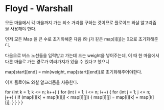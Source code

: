 # Floyd - Warshall

모든 마을에서 각 마을까지 가는 최소 거리를 구하는 것이므로 플로이드 와샬 알고리즘을 사용해야 한다.

먼저 모든 Map 을 큰 수로 초기화해준 다음 i와 j가 같은 map[i][j]는 0으로 초기화해준다.

다음으로 버스 노선들을 입력받고 가는데 드는 weight을 넣어주는데, 이 때 한 마을에서 다른 마을로 가는 경로가 여러가지가 있을 수 있다고 했으니

map[start][end] = min(weight, map[start][end])로 초기화해주어야한다.

이후 플로이드 와샬 알고리즘을 사용한다.

for (int k = 1; k <= n; k++) {
		for (int i = 1; i <= n; i++) {
			for (int j = 1; j <= n; j++) {
				if (map[i][k] + map[k][j] < map[i][j]) {
					map[i][j] = map[i][k] + map[k][j];
				}
			}
		}
	}